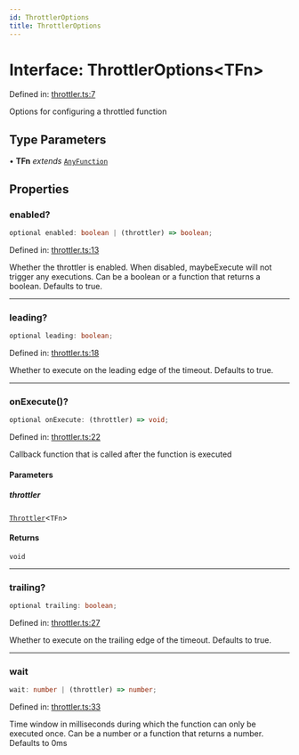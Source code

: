 ```yaml
---
id: ThrottlerOptions
title: ThrottlerOptions
---
```


<!-- DO NOT EDIT: this page is autogenerated from the type comments -->

# Interface: ThrottlerOptions\<TFn\>

Defined in: [throttler.ts:7](https://github.com/TanStack/pacer/blob/main/packages/pacer/src/throttler.ts#L7)

Options for configuring a throttled function

## Type Parameters

• **TFn** *extends* [`AnyFunction`](../../type-aliases/anyfunction.md)

## Properties

### enabled?

```ts
optional enabled: boolean | (throttler) => boolean;
```

Defined in: [throttler.ts:13](https://github.com/TanStack/pacer/blob/main/packages/pacer/src/throttler.ts#L13)

Whether the throttler is enabled. When disabled, maybeExecute will not trigger any executions.
Can be a boolean or a function that returns a boolean.
Defaults to true.

***

### leading?

```ts
optional leading: boolean;
```

Defined in: [throttler.ts:18](https://github.com/TanStack/pacer/blob/main/packages/pacer/src/throttler.ts#L18)

Whether to execute on the leading edge of the timeout.
Defaults to true.

***

### onExecute()?

```ts
optional onExecute: (throttler) => void;
```

Defined in: [throttler.ts:22](https://github.com/TanStack/pacer/blob/main/packages/pacer/src/throttler.ts#L22)

Callback function that is called after the function is executed

#### Parameters

##### throttler

[`Throttler`](../../classes/throttler.md)\<`TFn`\>

#### Returns

`void`

***

### trailing?

```ts
optional trailing: boolean;
```

Defined in: [throttler.ts:27](https://github.com/TanStack/pacer/blob/main/packages/pacer/src/throttler.ts#L27)

Whether to execute on the trailing edge of the timeout.
Defaults to true.

***

### wait

```ts
wait: number | (throttler) => number;
```

Defined in: [throttler.ts:33](https://github.com/TanStack/pacer/blob/main/packages/pacer/src/throttler.ts#L33)

Time window in milliseconds during which the function can only be executed once.
Can be a number or a function that returns a number.
Defaults to 0ms
